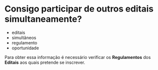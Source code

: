 # Consigo participar de outros editais simultaneamente?

- editais
- simultâneos
- regulamento
- oportunidade

Para obter essa informação é necessário verificar os **Regulamentos** dos **Editais** aos quais pretende se inscrever.